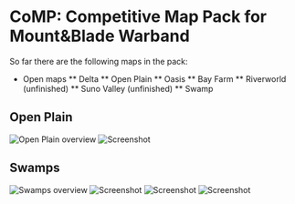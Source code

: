 CoMP: Competitive Map Pack for Mount&amp;Blade Warband
====

So far there are the following maps in the pack:
* Open maps
** Delta
** Open Plain
** Oasis
** Bay Farm
** Riverworld (unfinished)
** Suno Valley (unfinished)
** Swamp

Open Plain
-------------
![Open Plain overview](https://raw.github.com/wbkiss/comp/master/screenshots/open_plain/overview.jpg)
![Screenshot](https://raw.github.com/wbkiss/comp/master/screenshots/open_plain/screen1.jpg)

Swamps
-------------
![Swamps overview](https://raw.github.com/wbkiss/comp/master/screenshots/swamp/overview.jpg)
![Screenshot](https://raw.github.com/wbkiss/comp/master/screenshots/swamp/screen1.jpg)
![Screenshot](https://raw.github.com/wbkiss/comp/master/screenshots/swamp/screen2.jpg)
![Screenshot](https://raw.github.com/wbkiss/comp/master/screenshots/swamp/screen3.jpg)
